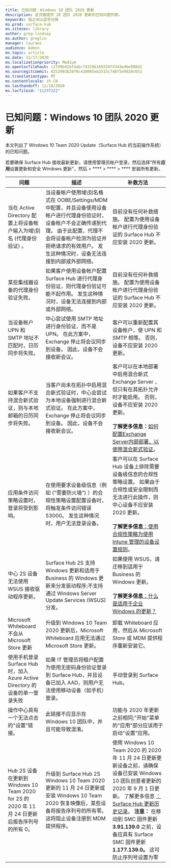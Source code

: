 ```yaml
---
title: 已知问题：Windows 10 团队 2020 更新
description: 此页面提供 10 团队 2020 更新的已知问题列表。
keywords: 值之间以逗号分隔
ms.prod: surface-hub
ms.sitesec: library
author: greg-lindsay
ms.author: greglin
manager: laurawi
audience: Admin
ms.topic: article
ms.date: 12/17/2020
ms.localizationpriority: Medium
ms.openlocfilehash: c17d9b41bf4abc74319b16932074343edbe988d1
ms.sourcegitcommit: 6252903b28f0c410065eb2515c746f5e9920c652
ms.translationtype: MT
ms.contentlocale: zh-CN
ms.lasthandoff: 12/18/2020
ms.locfileid: "11237222"
---
```

# 已知问题：Windows 10 团队 2020 更新 

本文列出了 Windows 10 Team 2020 Update（Surface Hub 的当前操作系统）的已知问题。

若要确保 Surface Hub 接收最新更新，请使用管理员帐户登录，然后选择"所有**应用**设置更新和安全 Windows 更新"，然后  >  ****  >  ****  >  **** 安装所有更新。




| 问题                                                                                                   | 描述                                                                                                                                                                                                                                                                                                                                                                                                                             | 补救方法                                                                                                                                                                                                                                                                                                                                                                                                                                                                                                                            |
| ----------------------------------------------------------------------------------------------------------- | ------------------------------------------------------------------------------------------------------------------------------------------------------------------------------------------------------------------------------------------------------------------------------------------------------------------------------------------------------------------------------------------------------------------------------------------- | ------------------------------------------------------------------------------------------------------------------------------------------------------------------------------------------------------------------------------------------------------------------------------------------------------------------------------------------------------------------------------------------------------------------------------------------------------------------------------------------------------------------------------------- |
| 当在 Active Directory 配置上将设备帐户输入为域\别名 (代理身份验证) 。            | 当设备帐户使用域\别名格式在 OOBE/Settings/MDM 中配置，并且设备使用设备帐户进行代理身份验证时，设备帐户不会正确传递到代理。 由于此配置，代理不会将设备帐户检测为验证并拒绝请求的有效用户。 发生这种情况时，设备无法连接到内部或外部网络。 | 目前没有任何补救措施。 配置为使用设备帐户进行代理身份验证的 Surface Hub 不应安装 2020 更新。                                                                                                                                                                                                                                                                                                                                                                                                |
| 某些集线器设备的代理身份验证失败。                                                                        | 如果客户使用设备帐户配置 Surface Hub 进行代理身份验证，则代理身份验证可能不起作用。 发生这种情况时，设备无法连接到内部或外部网络。                                                                                                                                                                                                                                       | 目前没有任何补救措施。 配置为使用设备帐户进行代理身份验证的 Surface Hub 不应安装 2020 更新。                                                                                                                                                                                                                                                                                                                                                                                                |
| 当设备帐户 UPN 和 SMTP 地址不匹配时，日历同步将失败。                                                                        | 中心尝试使用 SMTP 地址进行身份验证，而不是 UPN。 在此方案中，Exchange 停止将会议同步到设备。 因此，设备不会接收新会议。                                                                                                                                                                                                                                       | 客户可以重新配置其设备帐户，使 UPN 和 SMTP 相等。 否则，设备不应安装 2020 更新。                                                                                                                                                                                                                                                                                                                                                                                                 |
| 如果客户不支持混合新式验证，则与本地邮箱的日历同步将失败。   | 当客户尚未在拓扑中启用混合新式验证时，中心会尝试为本地设备强制进行混合新式验证。 在此方案中，Exchange 停止将会议同步到设备。 因此，设备不会接收新会议。                                                                                                                                        | 客户可以在本地部署中启用混合新式Exchange Server ， 但只有在其拓扑允许时才能启用。 否则，设备不应安装 2020 更新。<br> <br>**了解更多信息：**[如何配置Exchange Server内部部署，以使用混合新式验证](https://docs.microsoft.com/microsoft-365/enterprise/configure-exchange-server-for-hybrid-modern-authentication)。                                                                                                |
| 应用条件访问策略设置时，登录将受到影响。                                    | 在使用要求设备级信息（例如 ("需要防火墙") ）的合规性策略设置配置设备时，将触发条件访问错误 53000。 发生这种情况时，用户无法登录设备。                                                                                                                                                                                                 | 客户可以在 Surface Hub 设备上排除需要设备级信息的合规性策略设置。 如果由于合规性或安全限制而无法进行此操作，则中心设备不应安装 2020 更新。<br> <br>**了解更多信息**[：使用合规性策略为使用 Intune 管理的设备设置规则](https:/docs.microsoft.com/mem/intune/protect/device-compliance-get-started)。 |
| 中心 2S 设备无法使用 WSUS 接收驱动程序更新。                                             | Surface Hub 2S 支持 Windows 更新和适用于 Business 的 Windows 更新来分发驱动程序;不支持通过 Windows Server Update Services (WSUS) 分发。                                                                                                                                                                                                                                                                      | 如果使用 WSUS，请迁移到适用于 Business 的 Windows 更新。<br> <br>**了解更多信息**[：什么是适用于企业 Windows 的更新？](https://docs.microsoft.com/windows/deployment/update/waas-manage-updates-wufb)                                                                                                                                                                                                                                                                                                                            |
| Microsoft Whiteboard 不会从 Microsoft Store 更新                                               | 升级到 Windows 10 Team 2020 更新后，Microsoft Whiteboard 应用无法通过 Microsoft Store 更新。                                                                                                                                                                                                                                                                                                                       | 卸载 Whiteboard 应用，然后从 Microsoft Store 或 MDM 提供程序重新安装它。                                                                                                                                                                                                                                                                                                                                                                                                                                          |
| 使用手机登录 Surface Hub 时，加入 Azure Active Directory 的设备的单一登录失败 | 如果 IT 管理员将租户配置为使用无密码[](surface-hub-2s-phone-authenticate.md)身份验证登录到 Surface Hub，并且设备已加入 AAD，则用户无法使用移动设备（如手机）登录。                                                                                                       | 手动登录到 Surface Hub。                                                                                                                                                                                                                                                                                                                                                                                                                                                                                                      |
| 操作中心具有一个无法点击的"设置"链接。 | 此链接不应显示在 Windows 10 团队中，并且可能导致混淆。   | 功能与 2020 年更新之前相同;"开始"菜单的"应用"部分应该用于启动"设置"应用。    |
| Hub 2S 设备在更新到 Windows 10 Team 2020 for 2S 的 2020 年 11 月 24 日更新后报告序列号的所有 0。 | 升级到 Surface Hub 2S Windows 10 Team 2020 更新的 11 月 24 日更新或安装 Windows 10 Team 2020 恢复映像后，某些设备将报告序列号的所有零。 这将阻止设备注册到 MDM 提供程序。  | 使用 Windows 10 Team 2020 的 2020 年 11 月 24 日更新更新设备之前，请确保设备已安装 Windows 10 团队创意者更新的 2020 年 9 月 1 日更新。 了解更多信息 [：Surface Hub 更新历史记录](surface-hub-update-history.md)。 **注意：** 在移动到 SMC 固件更新 **3.91.139.0** 之前，设备应具有 Surface SMC 固件更新 **1.177.139.0。** 这可防止序列号设置为零 |